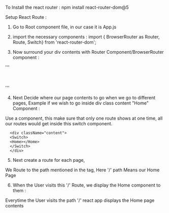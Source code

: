 
To Install the react router : npm install react-router-dom@5

Setup React Route :

1. Go to Root component file, in our case it is App.js

2. import the necessary components  : import { BrowserRouter as Router, Route, Switch} from 'react-router-dom';

3. Now surround your div contents with Router Component/BrowserRouter component : 

'''
    <Router>
    <div className="App">
      <Navbar />    
      <div className="content">
      <Home></Home>      
      </div>
    </div>
    </Router>
'''

4. Next Decide where our page contents to go when we go to different pages, Example if we wish to go inside div class content "Home" Component :

      <div className="content">
      <Home></Home>      
      </div>

Use a <Switch></Switch> component, this make sure that only one route shows at one time, all our routes would get inside this switch component.

      <div className="content">
      <Switch>
      <Home></Home>   
      </Switch>   
      </div>

5. Next create a route for each page, 

      <div className="content">
      <Switch>
        <Route path='/'> 
      </Route> 
      </Switch>   
      </div>

We Route to the path mentioned in the tag, Here '/' path Means our Home Page

6. When the User visits this '/' Route, we display the Home component to them : 

  <div className="content">
  <Switch>
      <Route path='/'>
      <Home></Home>  
      </Route>   
  </Switch>   
  </div>

Everytime the User visits the path '/' react app displays the Home page contents
